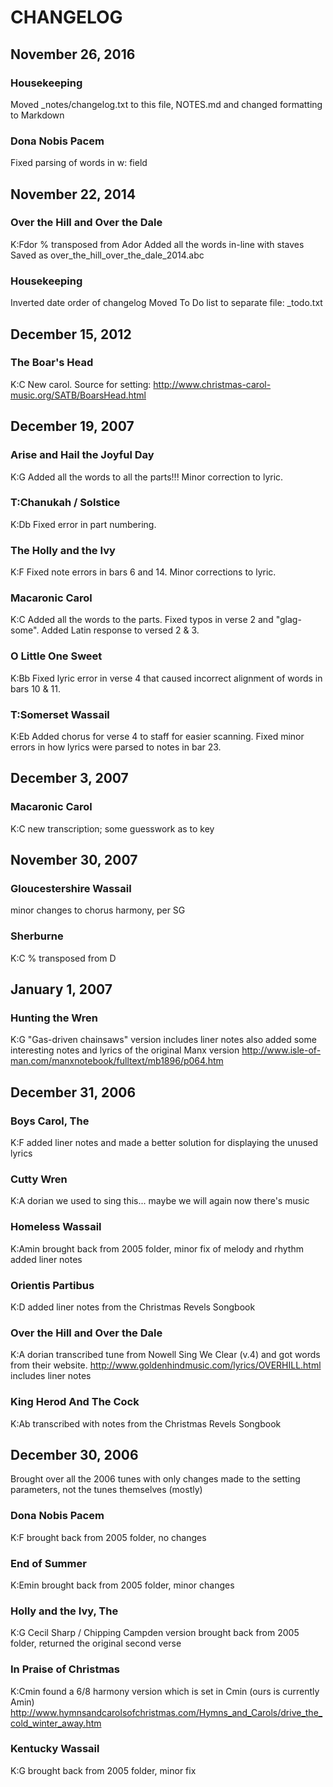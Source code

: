 # CHANGELOG 

## November 26, 2016

### Housekeeping

Moved _notes/changelog.txt to this file, NOTES.md and changed formatting to Markdown

### Dona Nobis Pacem

Fixed parsing of words in w: field


## November 22, 2014

### Over the Hill and Over the Dale

K:Fdor % transposed from Ador
Added all the words in-line with staves
Saved as over_the_hill_over_the_dale_2014.abc

### Housekeeping

Inverted date order of changelog
Moved To Do list to separate file: _todo.txt 


## December 15, 2012

### The Boar's Head

K:C
New carol. Source for setting:
http://www.christmas-carol-music.org/SATB/BoarsHead.html


## December 19, 2007

### Arise and Hail the Joyful Day

K:G
Added all the words to all the parts!!!
Minor correction to lyric.

### T:Chanukah / Solstice

K:Db 
Fixed error in part numbering.

### The Holly and the Ivy

K:F 
Fixed note errors in bars 6 and 14.
Minor corrections to lyric.

### Macaronic Carol 

K:C
Added all the words to the parts.
Fixed typos in verse 2 and "glag- some".
Added Latin response to versed 2 & 3.

### O Little One Sweet

K:Bb
Fixed lyric error in verse 4 that caused incorrect 
alignment of words in bars 10 & 11.

### T:Somerset Wassail

K:Eb
Added chorus for verse 4 to staff for easier scanning.
Fixed minor errors in how lyrics were parsed to notes in bar 23.


## December 3, 2007

### Macaronic Carol 

K:C
new transcription; some guesswork as to key 


## November 30, 2007

### Gloucestershire Wassail

minor changes to chorus harmony, per SG

### Sherburne

K:C % transposed from D


## January 1, 2007

### Hunting the Wren 

K:G
"Gas-driven chainsaws" version
includes liner notes
also added some interesting notes and lyrics of the original Manx version
http://www.isle-of-man.com/manxnotebook/fulltext/mb1896/p064.htm


## December 31, 2006

### Boys Carol, The

K:F
added liner notes and made a better solution for displaying the unused lyrics

### Cutty Wren

K:A dorian
we used to sing this... maybe we will again now there's music

### Homeless Wassail

K:Amin
brought back from 2005 folder, minor fix of melody and rhythm
added liner notes

### Orientis Partibus

K:D
added liner notes from the Christmas Revels Songbook

### Over the Hill and Over the Dale

K:A dorian
transcribed tune from Nowell Sing We Clear (v.4) and got words from their website. 
http://www.goldenhindmusic.com/lyrics/OVERHILL.html
includes liner notes

### King Herod And The Cock 

K:Ab
transcribed with notes from the Christmas Revels Songbook


## December 30, 2006

Brought over all the 2006 tunes with only changes made to the setting 
parameters, not the tunes themselves (mostly)

### Dona Nobis Pacem

K:F
brought back from 2005 folder, no changes

### End of Summer

K:Emin
brought back from 2005 folder, minor changes

### Holly and the Ivy, The

K:G
Cecil Sharp / Chipping Campden version
brought back from 2005 folder, returned the original second verse

### In Praise of Christmas

K:Cmin
found a 6/8 harmony version which is set in Cmin (ours is currently Amin)
http://www.hymnsandcarolsofchristmas.com/Hymns_and_Carols/drive_the_cold_winter_away.htm

### Kentucky Wassail

K:G
brought back from 2005 folder, minor fix
